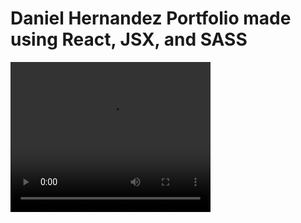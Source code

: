 <h1>Daniel Hernandez Portfolio made using React, JSX, and SASS</h1>
<video width="320" height="240" controls>
  <source src="https://github.com/danielhernandez918/portfolio/blob/gh-pages/static/media/portfolio.54c80a8020a8d8db9ff3.mp4" type="video/mp4">
Your browser does not support the video tag.
</video>
